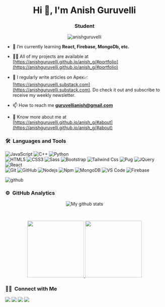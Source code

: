 
<h1 align="center">Hi 👋, I'm Anish Guruvelli</h1>
<h3 align="center">Student</h3>

<p align="center">
    <img src="https://komarev.com/ghpvc/?username=anishguruvelli&label=Profile%20views&color=blueviolet&style=flat"
        alt="anishguruvelli" />
</p>

- 🌱 I’m currently learning **React, Firebase, MongoDb, etc.**

- 👨‍💻 All of my projects are available at
[https://anishguruvelli.github.io/anish_g/#portfolio](https://anishguruvelli.github.io/anish_g/#portfolio) 

- 📝 I regularly write articles on Apex📈 
[https://anishguruvelli.substack.com](https://anishguruvelli.substack.com). Do check it out and subscribe to receive my weekly newsletter.

- 📫 How to reach me **guruvellianish@gmail.com**

- 📄 Know more about me at
[https://anishguruvelli.github.io/anish_g/#about](https://anishguruvelli.github.io/anish_g/#about)


### 🛠 &nbsp;Languages and Tools

![JavaScript](https://img.shields.io/badge/-JavaScript-%23F7DF1C?style=for-the-badge&logo=javascript&logoColor=000000&labelColor=%23F7DF1C&color=%23FFCE5A)
![C++](https://img.shields.io/badge/C%2B%2B-00599C?style=for-the-badge&logo=c%2B%2B&logoColor=white)
![Python](http://img.shields.io/badge/-Python-3776AB?style=for-the-badge&logo=python&logoColor=ffffff)
<br>
![HTML5](https://img.shields.io/badge/-HTML5-%23E44D27?style=for-the-badge&logo=html5&logoColor=ffffff)
![CSS3](https://img.shields.io/badge/-CSS3-%231572B6?style=for-the-badge&logo=css3)
![Sass](https://img.shields.io/badge/-Sass-%23CC6699?style=for-the-badge&logo=sass&logoColor=ffffff)
![Bootstrap](https://img.shields.io/badge/-Bootstrap-%C33C34?style=for-the-badge&logo=bootstrap&logoColor=white)
![Tailwind Css](https://img.shields.io/badge/Tailwind_CSS-38B2AC?style=for-the-badge&logo=tailwind-css&logoColor=white)
![Pug](https://img.shields.io/badge/-Pug-%C3A534?style=for-the-badge&logo=pug&logoColor=white)
![JQuery](https://img.shields.io/badge/jQuery-0769AD?style=for-the-badge&logo=jquery&logoColor=white)
![React](https://img.shields.io/badge/-React-61DAFB?style=for-the-badge&logo=react&logoColor=ffffff)
<br>
![Git](https://img.shields.io/badge/-Git-%23F05032?style=for-the-badge&logo=git&logoColor=%23ffffff)
![GitHub](https://img.shields.io/badge/-GitHub-181717?style=for-the-badge&logo=github)
![Nodejs](https://img.shields.io/badge/-Nodejs-339933?style=for-the-badge&logo=Node.js&logoColor=ffffff)
![Npm](https://img.shields.io/badge/-npm-CB3837?style=for-the-badge&logo=npm)
![MongoDB](https://img.shields.io/badge/MongoDB-4EA94B?style=for-the-badge&logo=mongodb&logoColor=white)
![VS Code](http://img.shields.io/badge/-VS%20Code-007ACC?style=for-the-badge&logo=visual-studio-code&logoColor=ffffff)
![Firebase](https://img.shields.io/badge/-Firebase-FFCA28?style=for-the-badge&logo=firebase&logoColor=ffffff)
<!-- <br> -->


![github](https://user-images.githubusercontent.com/71402528/106022694-225cfd80-60ec-11eb-9d3d-78cf6bf8d2ef.gif)

### ⚙️ &nbsp;GitHub Analytics

<p align="center">
<img align="center" src="https://github-readme-streak-stats.herokuapp.com?user=anishguruvelli&theme=algolia&hide_border=true&date_format=M%20j%5B%2C%20Y%5D" alt="My github stats" />
</p>
<br/>

<p align="center">
<a href="https://github.com/anishguruvelli">
  <img height="180em" src="https://github-readme-stats-eight-theta.vercel.app/api?username=anishguruvelli&show_icons=true&theme=algolia&include_all_commits=true&count_private=true"/>
  <img height="180em" src="https://github-readme-stats-eight-theta.vercel.app/api/top-langs/?username=anishguruvelli&layout=compact&langs_count=8&theme=algolia"/>
</a>
</p>


### 🤝🏻 &nbsp;Connect with Me

<p>
<a href="https://linkedin.com/in/anishguruvelli"><img src="https://img.shields.io/badge/-AnishGuruvelli-0077B5?style=flat&logo=Linkedin&logoColor=white"/></a>
<a href="mailto:guruvellianish@gmail.com"><img src="https://img.shields.io/badge/-guruvellianish@gmail.com-D14836?style=flat&logo=Gmail&logoColor=white"/></a>
<a href="https://twitter.com/anish_guruvelli"><img src="https://img.shields.io/badge/-@AnishGuruvelli-1877F2?style=flat&logo=Twitter&logoColor=white"/></a>
<a href="https://instagram.com/anish_guruvelli"><img src="https://img.shields.io/badge/-@AnishGuruvelli-E4405F?style=flat&logo=Instagram&logoColor=white"/></a>
</p>
